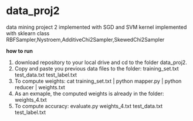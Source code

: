# data_proj2
data mining project 2 implemented with SGD and SVM kernel
implemented with sklearn class RBFSampler,Nystroem,AdditiveChi2Sampler,SkewedChi2Sampler

**how to run**
1. download repository to your local drive and cd to the folder data_proj2.  
2. Copy and paste you previous data files to the folder: training_set.txt  test_data.txt  test_label.txt
3. To compute weights: cat training_set.txt | python mapper.py | python reducer | weights.txt
4. As an exmaple, the computed weights is already in the folder: weights_4.txt
5. To compute accuracy: evaluate.py weights_4.txt test_data.txt test_label.txt <your repository folder>
